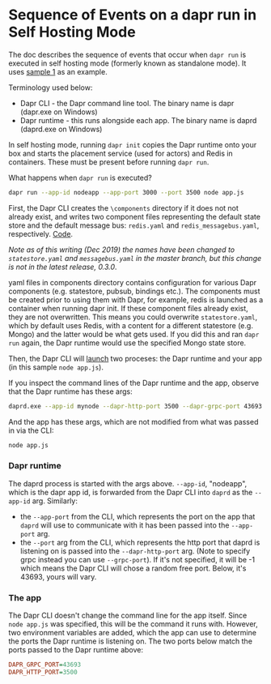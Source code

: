 # Sequence of Events on a dapr run in Self Hosting Mode

The doc describes the sequence of events that occur when `dapr run` is executed in self hosting mode (formerly known as standalone mode).  It uses [sample 1](https://github.com/dapr/samples/tree/master/1.hello-world) as an example.

Terminology used below:

- Dapr CLI - the Dapr command line tool.  The binary name is dapr (dapr.exe on Windows)
- Dapr runtime - this runs alongside each app.  The binary name is daprd (daprd.exe on Windows)

In self hosting mode, running `dapr init` copies the Dapr runtime onto your box and starts the placement service (used for actors) and Redis in containers.  These must be present before running `dapr run`.

What happens when `dapr run` is executed?  

```bash
dapr run --app-id nodeapp --app-port 3000 --port 3500 node app.js
```

First, the Dapr CLI creates the `\components` directory if it does not not already exist, and writes two component files representing the default state store and the default message bus: `redis.yaml` and `redis_messagebus.yaml`, respectively.  [Code](https://github.com/dapr/cli/blob/d585612185a4a525c05fb62b86e288ccad510006/pkg/standalone/run.go#L254-L288).

*Note as of this writing (Dec 2019) the names have been changed to `statestore.yaml` and `messagebus.yaml` in the master branch, but this change is not in the latest release, 0.3.0*.  

yaml files in components directory contains configuration for various Dapr components (e.g. statestore, pubsub, bindings etc.). The components must be created prior to using them with Dapr, for example, redis is launched as a container when running dapr init. If these component files already exist, they are not overwritten.  This means you could overwrite `statestore.yaml`, which by default uses Redis, with a content for a different statestore (e.g. Mongo) and the latter would be what gets used.  If you did this and ran `dapr run` again, the Dapr runtime would use the specified Mongo state store.

Then, the Dapr CLI will [launch](https://github.com/dapr/cli/blob/d585612185a4a525c05fb62b86e288ccad510006/pkg/standalone/run.go#L290) two proceses: the Dapr runtime and your app (in this sample `node app.js`). 

If you inspect the command lines of the Dapr runtime and the app, observe that the Dapr runtime has these args:

```bash
daprd.exe --app-id mynode --dapr-http-port 3500 --dapr-grpc-port 43693 --log-level info --max-concurrency -1 --protocol http --app-port 3000 --placement-address localhost:50005
```

And the app has these args, which are not modified from what was passed in via the CLI:

```bash
node app.js
```

### Dapr runtime

The daprd process is started with the args above.  `--app-id`, "nodeapp", which is the dapr app id, is forwarded from the Dapr CLI into `daprd` as the `--app-id` arg.  Similarly:

- the `--app-port` from the CLI, which represents the port on the app that `daprd` will use to communicate with it has been passed into the `--app-port` arg.  
- the `--port` arg  from the CLI, which represents the http port that daprd is listening on is passed into the `--dapr-http-port` arg.  (Note to specify grpc instead you can use `--grpc-port`).  If it's not specified, it will be -1 which means the Dapr CLI will chose a random free port.  Below, it's 43693, yours will vary.

### The app

The Dapr CLI doesn't change the command line for the app itself.  Since `node app.js` was specified, this will be the command it runs with.  However, two environment variables are added, which the app can use to determine the ports the Dapr runtime is listening on.
The two ports below match the ports passed to the Dapr runtime above:

```ini
DAPR_GRPC_PORT=43693
DAPR_HTTP_PORT=3500
```
